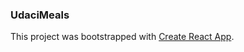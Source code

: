 ### UdaciMeals

This project was bootstrapped with [Create React App](https://github.com/facebookincubator/create-react-app).
